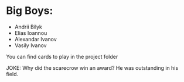 # Big Boys:  

- Andrii Bilyk  
- Elias Ioannou  
- Alexandar Ivanov  
- Vasily Ivanov  

You can find cards to play in the project folder  

JOKE:
Why did the scarecrow win an award?
He was outstanding in his field.
    

